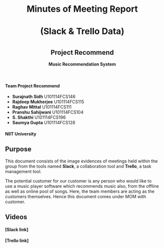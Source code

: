 <div align=center>
  <h1>Minutes of Meeting Report</h1>
  <h1>(Slack & Trello Data)<h1>
  <h2>Project Recommend</h2>
  <b> Music Recommendation System </b><br />
</div><br /><br />

#### Team Project Recommend

- **Surajnath Sidh**  U101114FCS146
- **Rajdeep Mukherjee**  U101114FCS115
- **Raghav Mittal**  U101114FCS111
- **Pranshu Sahijwani**  U101114FCS104
- **S. Shakthi**  U101114FCS196
- **Saumya Gupta**  U101114FCS128

#### NIIT University

## Purpose
This document consists of the image evidences of meetings held within the group from the tools named **Slack**, a collaboration tool and **Trello**, a task management tool.

The potential customer for our customer is any person who would like to use a music player software which recommends music also, from the offline as well as online pool of songs. Here, the team members are acting as the customers themselves. Hence this document comes under MOM with customer.

## Videos

#### [Slack link]
#### [Trello link]
